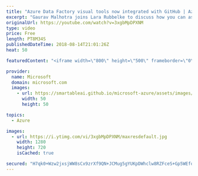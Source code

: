 ```yaml
---
title: "Azure Data Factory visual tools now integrated with GitHub | Azure Friday"
excerpt: "Gaurav Malhotra joins Lara Rubbelke to discuss how you can associate a GitHub repository (public & enterprise) to your Azure Data Factory for collaboration, versioning, source control. [00:35] Demo Start   For more information, see:  + Azure Data Factory Visual tools now support GitHub integration (blog"
originalUrl: https://youtube.com/watch?v=3xgbMpDPXNM
type: video
price: Free
length: PT8M34S
publishedDateTime: 2018-08-14T21:01:26Z
heat: 50

featuredContent: "<iframe width=\"800\" height=\"500\" frameborder=\"0\" src=\"https://www.youtube.com/embed/3xgbMpDPXNM\" allow=\"accelerometer; autoplay; encrypted-media; gyroscope; picture-in-picture\" allowfullscreen></iframe>"

provider:
  name: Microsoft
  domain: microsoft.com
  images:
    - url: https://smartableai.github.io/microsoft-azure/assets/images/organizations/microsoft.com-50x50.jpg
      width: 50
      height: 50

topics:
  - Azure

images:
  - url: https://i.ytimg.com/vi/3xgbMpDPXNM/maxresdefault.jpg
    width: 1280
    height: 720
    isCached: true

secured: "H7qk0+Wzw2jxsjWW8sCx9zrXf9QN+JCMug5gYUKpDWhclw8RZFceS+Gp5WEfoWniy4WBRxp1Vt6izs8Vf7x0gNoUWi9ctYAPPjU3xfYVwHycrfMLufFvfl2rKlzbJXuxm005O358ibOCjBhVu5o9P4+oQ6wuNItO+ZZ3GmPQMGniwrIqW3gx+xVZ9lD1X5kHaDxPxKGPa63J7yOOx+S9H+8UvdadWPTqvNDkhZ+S9ix9vh0ij2OJbkZA7x3kbbFzA42X2a34XpMaI6NSOqZDTpXOPP5fCPYv3BGzGlj5is7klmo52scijIa3+jarsQ3Idg48I1yJffBGmeoqi2vXURXKA6pN7n+lfuQB+MwCvVFEjxjKJl4Er5wSniU59y88Eeyi1Nerxy7dHg++o3pl3q2KFjqibk/CBZQ9k3pjroo=;qZ8y9XTXKWJE/+Ev+oGiuw=="
---
```


